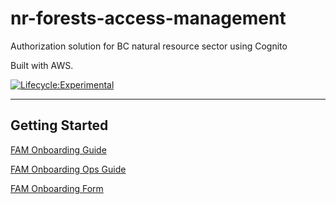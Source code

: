 # nr-forests-access-management

Authorization solution for BC natural resource sector using Cognito

Built with AWS.

[![Lifecycle:Experimental](https://img.shields.io/badge/Lifecycle-Experimental-339999)](Redirect-URL)

---

## Getting Started

[FAM Onboarding Guide](../../wiki/FAM-Onboarding)

[FAM Onboarding Ops Guide](../../wiki/FAM-Onboarding-Ops-Guide)

[FAM Onboarding Form](https://submit.digital.gov.bc.ca/app/form/submit?f=7c2d538d-ef17-4ffb-ba7c-471207339be1)

